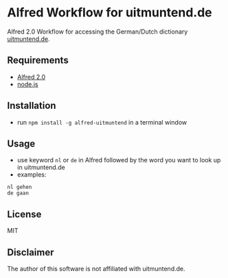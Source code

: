 # Alfred Workflow for uitmuntend.de

Alfred 2.0 Workflow for accessing the German/Dutch dictionary 
[uitmuntend.de](http://www.uitmuntend.de/).

## Requirements

- [Alfred 2.0](http://www.alfredapp.com/)
- [node.js](http://nodejs.org/)

## Installation

- run `npm install -g alfred-uitmuntend` in a terminal window

## Usage

- use keyword `nl` or `de` in Alfred followed by the word you want to look up in
uitmuntend.de
- examples:

```
nl gehen
de gaan
```

## License

MIT

## Disclaimer

The author of this software is not affiliated with uitmuntend.de.
